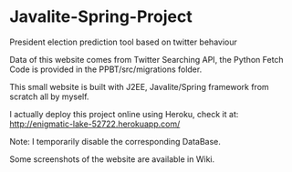 # Javalite-Spring-Project
President election prediction tool based on twitter behaviour

Data of this website comes from Twitter Searching API, the Python Fetch Code is provided in the PPBT/src/migrations folder.

This small website is built with J2EE, Javalite/Spring framework from scratch all by myself.

I actually deploy this project online using Heroku, check it at:
http://enigmatic-lake-52722.herokuapp.com/

Note: I temporarily disable the corresponding DataBase.

Some screenshots of the website are available in Wiki. 
